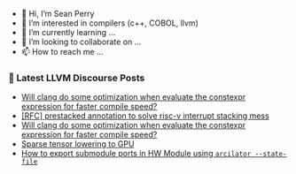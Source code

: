 - 👋 Hi, I’m Sean Perry
- 👀 I’m interested in compilers (c++, COBOL, llvm)
- 🌱 I’m currently learning ...
- 💞️ I’m looking to collaborate on ...
- 📫 How to reach me ...

<!---
s66perry/s66perry is a ✨ special ✨ repository because its `README.md` (this file) appears on your GitHub profile.
You can click the Preview link to take a look at your changes.
--->
### 📕 Latest LLVM Discourse Posts

<!-- DISCOURSE-LLVM:START -->
- [Will clang do some optimization when evaluate the constexpr expression for faster compile speed?](https://discourse.llvm.org/t/will-clang-do-some-optimization-when-evaluate-the-constexpr-expression-for-faster-compile-speed/75900#post_2)
- [[RFC] prestacked annotation to solve risc-v interrupt stacking mess](https://discourse.llvm.org/t/rfc-prestacked-annotation-to-solve-risc-v-interrupt-stacking-mess/74120#post_5)
- [Will clang do some optimization when evaluate the constexpr expression for faster compile speed?](https://discourse.llvm.org/t/will-clang-do-some-optimization-when-evaluate-the-constexpr-expression-for-faster-compile-speed/75900#post_1)
- [Sparse tensor lowering to GPU](https://discourse.llvm.org/t/sparse-tensor-lowering-to-gpu/69316#post_5)
- [How to export submodule ports in HW Module using `arcilator --state-file`](https://discourse.llvm.org/t/how-to-export-submodule-ports-in-hw-module-using-arcilator-state-file/75852#post_4)
<!-- DISCOURSE-LLVM:END -->
